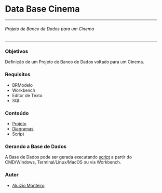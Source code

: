 #  Data Base Cinema

___

###### *Projeto de Banco de Dados para um Cinema*
___

### Objetivos

Definição de um Projeto de Banco de Dados voltado para um Cinema.
 
### Requisitos

* BRModelo
* Workbench
* Editor de Texto
* SQL

### Conteúdo

* [Projeto](https://github.com/aluiziomonteiro/dba-cinema/blob/master/docs/projeto.docx)
* [Diagramas](https://github.com/aluiziomonteiro/dba-cinema/blob/master/diagrama-brmodelo/diagrama.jpg)
* [Script](https://github.com/aluiziomonteiro/dba-cinema/blob/master/schemas/empresacinema2.sql)

### Gerando a Base de Dados

A Base de Dados pode ser gerada executando [script](https://github.com/aluiziomonteiro/dba-cinema/blob/master/schemas/empresacinema2.sql) a partir do CMD/Windows, Terminal/Linux/MacOS ou via Workbench.



### Autor

* [Aluizio Monteiro](https://www.linkedin.com/in/aluizio-monteiro/)

















<br /><br /><br /><br /><br /><br /><br /><br /><br /><br /><br /><br /><br />